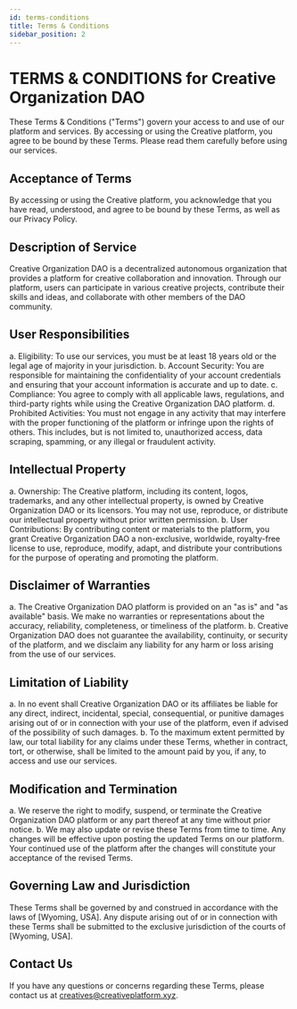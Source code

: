 ```yaml
---
id: terms-conditions
title: Terms & Conditions
sidebar_position: 2
---
```


# TERMS & CONDITIONS for Creative Organization DAO

These Terms & Conditions ("Terms") govern your access to and use of our platform and services. By accessing or using the Creative platform, you agree to be bound by these Terms. Please read them carefully before using our services.

## Acceptance of Terms
By accessing or using the Creative platform, you acknowledge that you have read, understood, and agree to be bound by these Terms, as well as our Privacy Policy.

## Description of Service
Creative Organization DAO is a decentralized autonomous organization that provides a platform for creative collaboration and innovation. Through our platform, users can participate in various creative projects, contribute their skills and ideas, and collaborate with other members of the DAO community.

## User Responsibilities
a. Eligibility: To use our services, you must be at least 18 years old or the legal age of majority in your jurisdiction.
b. Account Security: You are responsible for maintaining the confidentiality of your account credentials and ensuring that your account information is accurate and up to date.
c. Compliance: You agree to comply with all applicable laws, regulations, and third-party rights while using the Creative Organization DAO platform.
d. Prohibited Activities: You must not engage in any activity that may interfere with the proper functioning of the platform or infringe upon the rights of others. This includes, but is not limited to, unauthorized access, data scraping, spamming, or any illegal or fraudulent activity.

## Intellectual Property
a. Ownership: The Creative platform, including its content, logos, trademarks, and any other intellectual property, is owned by Creative Organization DAO or its licensors. You may not use, reproduce, or distribute our intellectual property without prior written permission.
b. User Contributions: By contributing content or materials to the platform, you grant Creative Organization DAO a non-exclusive, worldwide, royalty-free license to use, reproduce, modify, adapt, and distribute your contributions for the purpose of operating and promoting the platform.

## Disclaimer of Warranties
a. The Creative Organization DAO platform is provided on an "as is" and "as available" basis. We make no warranties or representations about the accuracy, reliability, completeness, or timeliness of the platform.
b. Creative Organization DAO does not guarantee the availability, continuity, or security of the platform, and we disclaim any liability for any harm or loss arising from the use of our services.

## Limitation of Liability
a. In no event shall Creative Organization DAO or its affiliates be liable for any direct, indirect, incidental, special, consequential, or punitive damages arising out of or in connection with your use of the platform, even if advised of the possibility of such damages.
b. To the maximum extent permitted by law, our total liability for any claims under these Terms, whether in contract, tort, or otherwise, shall be limited to the amount paid by you, if any, to access and use our services.

## Modification and Termination
a. We reserve the right to modify, suspend, or terminate the Creative Organization DAO platform or any part thereof at any time without prior notice.
b. We may also update or revise these Terms from time to time. Any changes will be effective upon posting the updated Terms on our platform. Your continued use of the platform after the changes will constitute your acceptance of the revised Terms.

## Governing Law and Jurisdiction
These Terms shall be governed by and construed in accordance with the laws of [Wyoming, USA]. Any dispute arising out of or in connection with these Terms shall be submitted to the exclusive jurisdiction of the courts of [Wyoming, USA].

## Contact Us
If you have any questions or concerns regarding these Terms, please contact us at creatives@creativeplatform.xyz.